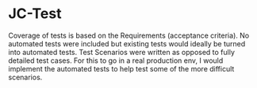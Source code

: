 # JC-Test

Coverage of tests is based on the Requirements (acceptance criteria).  No automated tests were included but existing tests would ideally be turned into automated tests.  Test Scenarios were written as opposed to fully detailed test cases.  For this to go in a real production env, I would implement the automated tests to help test some of the more difficult scenarios.  
